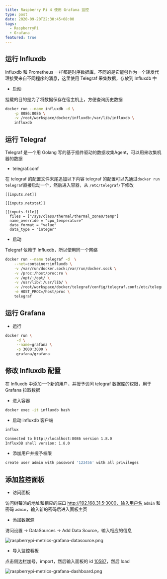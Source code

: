 ```yaml
---
title: Raspberry Pi 4 使用 Grafana 监控
type: post
date: 2020-09-20T22:30:45+08:00
tags:
  - RaspberryPi
  - Grafana
featured: true
---
```


## 运行 Influxdb

Influxdb 和 Prometheus 一样都是时序数据库，不同的是它能够作为一个转发代理接受来自不同程序的消息，这里使用 Telegraf 采集数据，存放到 Influxdb 中

- 启动

挂载的目的是为了将数据保存在宿主机上，方便查询历史数据

```bash
docker run --name influxdb -d \
	-p 8086:8086 \
	-v /root/workspace/docker/influxdb:/var/lib/influxdb \
	influxdb
```

## 运行 Telegraf

Telegraf 是一个用 Golang 写的基于插件驱动的数据收集Agent，可以用来收集机器的数据

- telegraf.conf

在 telegraf 的配置文件末尾追加以下内容
telegraf 的配置可以先通过`docker run telegraf`直接启动一个，然后进入容器，从 `/etc/telegraf/`下修改

```
[[inputs.net]]

[[inputs.netstat]]

[[inputs.file]]
  files = ["/sys/class/thermal/thermal_zone0/temp"]
  name_override = "cpu_temperature"
  data_format = "value"
  data_type = "integer"
```

- 启动

Telegraf 依赖于 Influxdb，所以使用同一个网络

```bash
docker run --name telegraf -d  \
	--net=container:influxdb \
	-v /var/run/docker.sock:/var/run/docker.sock \
	-v /proc:/host/proc:ro \
	-v /opt/:/opt/ \
	-v /usr/lib/:/usr/lib/ \
	-v /root/workspace/docker/telegraf/config/telegraf.conf:/etc/telegraf/telegraf.conf \
	-e HOST_PROC=/host/proc \
	telegraf
```

## 运行 Grafana

- 运行

```bash
docker run \
     -d \
     --name=grafana \
     -p 3000:3000 \
     grafana/grafana
```

## 修改 Influxdb 配置

在 Influxdb 中添加一个新的用户，并授予访问 telegraf 数据库的权限，用于 Grafana 拉取数据

- 进入容器

```bash
docker exec -it influxdb bash
```

- 启动 influxdb 客户端

```bash
influx

Connected to http://localhost:8086 version 1.8.0
InfluxDB shell version: 1.8.0
```

- 添加用户并授予权限

```bash
create user admin with password '123456' with all privileges
```

## 添加监控面板

- 访问面板

访问树莓派的地址和相应的端口 http://192.168.31.5:3000，输入用户名 `admin` 和密码 `admin`，输入新的密码后进入面板主页

- 添加数据源

访问设置 -> DataSources -> Add Data Source，输入相应的信息

![raspberrypi-metrics-grafana-datasource.png](https://img.hellowood.dev/picture/raspberrypi-metrics-grafana-datasource.png)

- 导入监控看板

点击侧边栏加号，import，然后输入面板的 id [10587](https://grafana.com/grafana/dashboards/10578)，然后 load

![raspberrypi-metrics-grafana-dashboard.png](https://img.hellowood.dev/picture/raspberrypi-metrics-grafana-dashboard.png)
